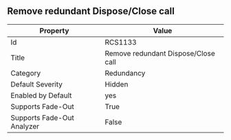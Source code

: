## Remove redundant Dispose/Close call

Property | Value
--- | --- 
Id | RCS1133
Title | Remove redundant Dispose/Close call
Category | Redundancy
Default Severity | Hidden
Enabled by Default | yes
Supports Fade-Out | True
Supports Fade-Out Analyzer | False
